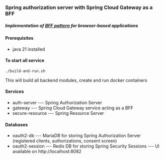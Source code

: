 ### Spring authorization server with Spring Cloud Gateway as a BFF

##### Implementation of [BFF pattern](https://www.ietf.org/archive/id/draft-ietf-oauth-browser-based-apps-15.html#name-backend-for-frontend-bff) for browser-based applications

#### Prerequisites

 - java 21 installed

#### To start all service
```
./build-and-run.sh
```
This will build all backend modules, create and run docker containers

#### Services

- auth-server --- Spring Authorization Server
- gateway --- Spring Cloud Gateway service acting as a BFF
- secure-resource --- Spring Resource Server

#### Databases

- oauth2-db --- MariaDB for storing Spring Authorization Server (registered clients, authorizations, consent screen)
- oauth2-session --- Redis DB for storing Spring Security Sessions --- UI available on http://localhost:8082
